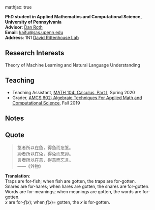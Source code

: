 mathjax: true

**PhD student in Applied Mathematics and Computational Science, University of Pennsylvania**  
**Advisor**: [Dan Roth](http://www.cis.upenn.edu/~danroth/)  
**Email**: [kaifu@sas.upenn.edu](kaifu@sas.upenn.edu)  
**Address**: 1N1 [David Rittenhouse Lab](http://maps.google.com/maps?daddr=David%20Rittenhouse%20Laboratory@39.952099,-75.189903)  

## Research Interests

Theory of Machine Learning and Natural Language Understanding

## Teaching

- Teaching Assistant, [MATH 104: Calculus, Part I](https://www.math.upenn.edu/undergraduate/calculus-homepages/calculus/mathematics-104), Spring 2020
- Grader, [AMCS 602: Algebraic Techniques For Applied Math and Computational Science](https://www.math.upenn.edu/~zwang423/AMCS602_2019.html), Fall 2019

## Notes

## Quote

> 筌者所以在鱼，得鱼而忘筌。   
> 蹄者所以在兔，得兔而忘蹄。  
> 言者所以在意，得意而忘言。  
> ——《外物》  

**Translation**:  
Traps are for-fish; when fish are gotten, the traps are for-gotten.  
Snares are for-hares; when hares are gotten, the snares are for-gotten.  
Words are for-meanings; when meanings are gotten, the words are for-gotten.  
$x$ are for-$f(x)$; when $f(x)=$ gotten, the $x$ is for-gotten.


